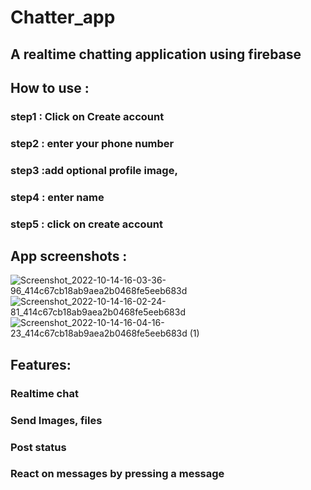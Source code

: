 # Chatter_app
## A realtime chatting application using firebase

## How to use : 
### step1 : Click on Create account 
### step2 : enter your phone number
### step3 :add optional profile image,
### step4 : enter name
### step5 : click on create account

## App screenshots :
![Screenshot_2022-10-14-16-03-36-96_414c67cb18ab9aea2b0468fe5eeb683d](https://user-images.githubusercontent.com/61861177/195833492-670b7f5b-f2d6-4877-b2d5-09727af6223c.jpg)
![Screenshot_2022-10-14-16-02-24-81_414c67cb18ab9aea2b0468fe5eeb683d](https://user-images.githubusercontent.com/61861177/195833486-46a9f24e-0d9b-4988-b739-91f1d268ade9.jpg)
![Screenshot_2022-10-14-16-04-16-23_414c67cb18ab9aea2b0468fe5eeb683d (1)](https://user-images.githubusercontent.com/61861177/195833476-bcfc8648-9362-4b79-9d04-363d92e7c052.jpg)


## Features:
### Realtime chat
### Send Images, files
### Post status
### React on messages by pressing a message 

